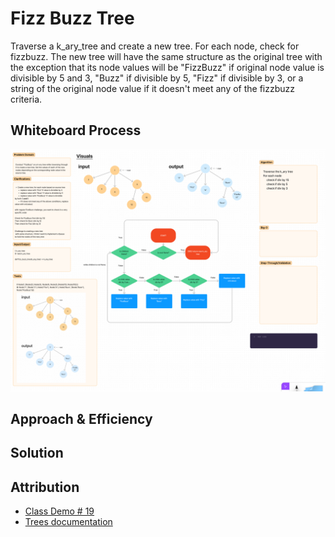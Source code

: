 # Fizz Buzz Tree
Traverse a k_ary_tree and create a new tree. For each node, check for fizzbuzz. The new tree will have the same structure
as the original tree with the exception that its node values will be "FizzBuzz" if original node value is divisible by 5 and 3,
"Buzz" if divisible by 5, "Fizz" if divisible by 3, or a string of the original node value if it doesn't meet any of the
fizzbuzz criteria.

## Whiteboard Process
![img.png](whiteboard.png)

## Approach & Efficiency
<!-- What approach did you take? Why? What is the Big O space/time for this approach? -->

## Solution
<!-- Show how to run your code, and examples of it in action -->

## Attribution
- [Class Demo # 19](https://replit.com/@kiengchay/Warm-Up-Class-19-401n8#main.py)
- [Trees documentation](https://codefellows.github.io/common_curriculum/data_structures_and_algorithms/Code_401/class-15/resources/Trees.html)
